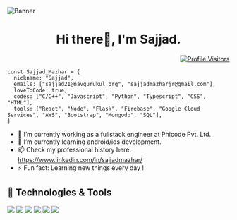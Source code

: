 ![Banner](https://res.cloudinary.com/superfolio/image/upload/v1620689979/68747470733a2f2f692e70696e696d672e636f6d2f6f726967696e616c732f63362f33332f63322f63363333633230656465383266306530636564376435373064626533613166332e676966_yjuh2s.gif)

<h1 align="center">Hi there👋, I'm Sajjad.</h1>
<p align = "right">
  <a href="https://github.com/SajjadMazhar">  
  <img src ="https://komarev.com/ghpvc/?username=SajjadMazhar&color=2266aa&style=flat" alt="Profile Visitors"/>
  </a>
</p>

```
const Sajjad_Mazhar = {
  nickname: "Sajjad",
  emails: ["sajjad21@navgurukul.org", "sajjadmazharjr@gmail.com"],
  loveToCode: true,
  codes: ["C/C++", "Javascript", "Python", "Typescript", "CSS", "HTML"],
  tools: ["React", "Node", "Flask", "Firebase", "Google Cloud Services", "AWS", "Bootstrap", "Mongodb", "SQL"],
}
```

- 🔭 I’m currently working as a fullstack engineer at Phicode Pvt. Ltd.
- 🌱 I’m currently learning android/ios development.
- 📫 Check my professional history here: https://www.linkedin.com/in/sajjadmazhar/
- ⚡ Fun fact: Learning new things every day !

## 🔧 Technologies & Tools

![](https://img.shields.io/badge/Editor-VS_Code-informational?style=flat&logo=visual-studio-code&logoColor=white&color=6aa6f8)
![](https://img.shields.io/badge/Code-JavaScript-informational?style=flat&logo=javascript&logoColor=white&color=6aa6f8)
![](https://img.shields.io/badge/Code-TypeScript-informational?style=flat&logo=typescript&logoColor=white&color=6aa6f8)
![](https://img.shields.io/badge/Code-React-informational?style=flat&logo=react&logoColor=white&color=6aa6f8)
![](https://img.shields.io/badge/Code-Redux-informational?style=flat&logo=Redux&logoColor=white&color=6aa6f8)
![](https://img.shields.io/badge/Tools-MongoDB-informational?style=flat&logo=mongodb&logoColor=white&color=6aa6f8)



